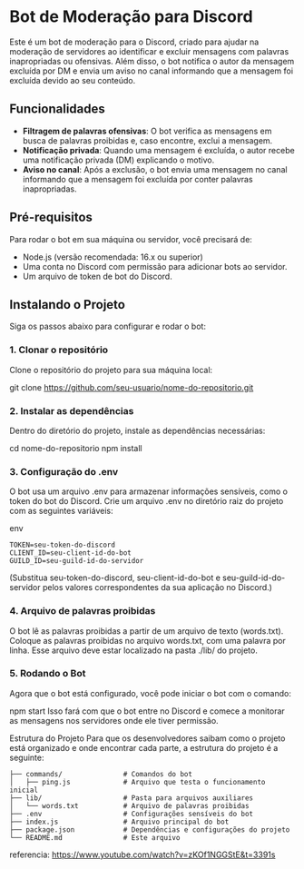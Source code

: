 # Bot de Moderação para Discord

Este é um bot de moderação para o Discord, criado para ajudar na moderação de servidores ao identificar e excluir mensagens com palavras inapropriadas ou ofensivas. Além disso, o bot notifica o autor da mensagem excluída por DM e envia um aviso no canal informando que a mensagem foi excluída devido ao seu conteúdo.

## Funcionalidades

- **Filtragem de palavras ofensivas**: O bot verifica as mensagens em busca de palavras proibidas e, caso encontre, exclui a mensagem.
- **Notificação privada**: Quando uma mensagem é excluída, o autor recebe uma notificação privada (DM) explicando o motivo.
- **Aviso no canal**: Após a exclusão, o bot envia uma mensagem no canal informando que a mensagem foi excluída por conter palavras inapropriadas.

## Pré-requisitos

Para rodar o bot em sua máquina ou servidor, você precisará de:

- Node.js (versão recomendada: 16.x ou superior)
- Uma conta no Discord com permissão para adicionar bots ao servidor.
- Um arquivo de token de bot do Discord.

## Instalando o Projeto

Siga os passos abaixo para configurar e rodar o bot:

### 1. Clonar o repositório

Clone o repositório do projeto para sua máquina local:

git clone https://github.com/seu-usuario/nome-do-repositorio.git

### 2. Instalar as dependências
Dentro do diretório do projeto, instale as dependências necessárias:

cd nome-do-repositorio
npm install
### 3. Configuração do .env
O bot usa um arquivo .env para armazenar informações sensíveis, como o token do bot do Discord. Crie um arquivo .env no diretório raiz do projeto com as seguintes variáveis:

env

```
TOKEN=seu-token-do-discord
CLIENT_ID=seu-client-id-do-bot
GUILD_ID=seu-guild-id-do-servidor
```
(Substitua seu-token-do-discord, seu-client-id-do-bot e seu-guild-id-do-servidor pelos valores correspondentes da sua aplicação no Discord.)

### 4. Arquivo de palavras proibidas
O bot lê as palavras proibidas a partir de um arquivo de texto (words.txt). Coloque as palavras proibidas no arquivo words.txt, com uma palavra por linha. Esse arquivo deve estar localizado na pasta ./lib/ do projeto.

### 5. Rodando o Bot
Agora que o bot está configurado, você pode iniciar o bot com o comando:

npm start
Isso fará com que o bot entre no Discord e comece a monitorar as mensagens nos servidores onde ele tiver permissão.

Estrutura do Projeto
Para que os desenvolvedores saibam como o projeto está organizado e onde encontrar cada parte, a estrutura do projeto é a seguinte:

```
├── commands/               # Comandos do bot
│   ├── ping.js             # Arquivo que testa o funcionamento inicial
├── lib/                    # Pasta para arquivos auxiliares
│   └── words.txt           # Arquivo de palavras proibidas
├── .env                    # Configurações sensíveis do bot
├── index.js                # Arquivo principal do bot
├── package.json            # Dependências e configurações do projeto
└── README.md               # Este arquivo
```

referencia: https://www.youtube.com/watch?v=zKOf1NGGStE&t=3391s
